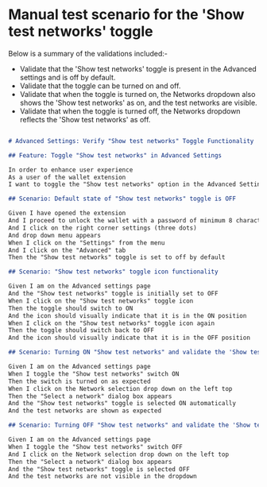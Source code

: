 
# Manual test scenario for the 'Show test networks' toggle

Below is a summary of the validations included:-

* Validate that the 'Show test networks' toggle is present in the Advanced settings and is off by default.
* Validate that the toggle can be turned on and off.
* Validate that when the toggle is turned on, the Networks dropdown also shows the 'Show test networks' as on, and the test networks are visible.
* Validate that when the toggle is turned off, the Networks dropdown reflects the 'Show test networks' as off.


```markdown

# Advanced Settings: Verify "Show test networks" Toggle Functionality

## Feature: Toggle "Show test networks" in Advanced Settings

In order to enhance user experience
As a user of the wallet extension
I want to toggle the "Show test networks" option in the Advanced Settings

## Scenario: Default state of "Show test networks" toggle is OFF

Given I have opened the extension
And I proceed to unlock the wallet with a password of minimum 8 characters
And I click on the right corner settings (three dots)
And drop down menu appears
When I click on the "Settings" from the menu
And I click on the "Advanced" tab
Then the "Show test networks" toggle is set to off by default

## Scenario: "Show test networks" toggle icon functionality

Given I am on the Advanced settings page
And the "Show test networks" toggle is initially set to OFF
When I click on the "Show test networks" toggle icon
Then the toggle should switch to ON
And the icon should visually indicate that it is in the ON position
When I click on the "Show test networks" toggle icon again
Then the toggle should switch back to OFF
And the icon should visually indicate that it is in the OFF position

## Scenario: Turning ON "Show test networks" and validate the 'Show test networks' in network selection dialog is turned ON and the test networks are visible

Given I am on the Advanced settings page
When I toggle the "Show test networks" switch ON
Then the switch is turned on as expected
When I click on the Network selection drop down on the left top
Then the "Select a network" dialog box appears
And the "Show test networks" toggle is selected ON automatically
And the test networks are shown as expected

## Scenario: Turning OFF "Show test networks" and validate the 'Show test networks' in network selection dialog is turned OFF

Given I am on the Advanced settings page
When I toggle the "Show test networks" switch OFF
And I click on the Network selection drop down on the left top
Then the "Select a network" dialog box appears
And the "Show test networks" toggle is selected OFF
And the test networks are not visible in the dropdown

```

